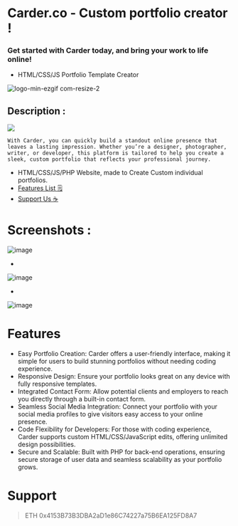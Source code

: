 # Carder.co - Custom portfolio creator !
### Get started with Carder today, and bring your work to life online!


- HTML/CSS/JS Portfolio Template Creator


![logo-min-ezgif com-resize-2](https://github.com/user-attachments/assets/abfeac25-b802-401d-9185-897e708501ec)


## Description :

<img src="https://img.shields.io/static/v1?label=Html&message=PHP&color=#5833FF?style=plastic"/>


```With Carder, you can quickly build a standout online presence that leaves a lasting impression. Whether you’re a designer, photographer, writer, or developer, this platform is tailored to help you create a sleek, custom portfolio that reflects your professional journey.```

- HTML/CSS/JS/PHP Website, made to Create Custom individual portfolios.
- [Features List 🗒️](#Features)
- [Support Us ☕️](#Support)



# Screenshots :


![image](https://github.com/user-attachments/assets/523a6a5b-0fff-432f-8e38-d7894f9b3c92)


-

![image](https://github.com/user-attachments/assets/4e44c489-8f51-4139-ae57-e8f9024ba250)


-

![image](https://github.com/user-attachments/assets/6f163136-a0a1-4a0f-ac99-abd755c744b4)


# Features

- Easy Portfolio Creation: Carder offers a user-friendly interface, making it simple for users to build stunning portfolios without needing coding experience.
- Responsive Design: Ensure your portfolio looks great on any device with fully responsive templates.
- Integrated Contact Form: Allow potential clients and employers to reach you directly through a built-in contact form.
- Seamless Social Media Integration: Connect your portfolio with your social media profiles to give visitors easy access to your online presence.
- Code Flexibility for Developers: For those with coding experience, Carder supports custom HTML/CSS/JavaScript edits, offering unlimited design possibilities.
- Secure and Scalable: Built with PHP for back-end operations, ensuring secure storage of user data and seamless scalability as your portfolio grows.

# Support 

>ETH 0x4153B73B3DBA2aD1e86C74227a75B6EA125FD8A7






